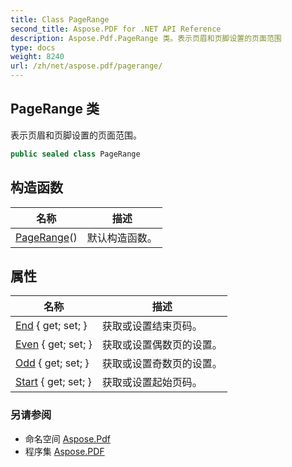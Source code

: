 ```yaml
---
title: Class PageRange
second_title: Aspose.PDF for .NET API Reference
description: Aspose.Pdf.PageRange 类。表示页眉和页脚设置的页面范围
type: docs
weight: 8240
url: /zh/net/aspose.pdf/pagerange/
---
```

## PageRange 类

表示页眉和页脚设置的页面范围。

```csharp
public sealed class PageRange
```

## 构造函数

| 名称 | 描述 |
| --- | --- |
| [PageRange](pagerange/)() | 默认构造函数。 |

## 属性

| 名称 | 描述 |
| --- | --- |
| [End](../../aspose.pdf/pagerange/end/) { get; set; } | 获取或设置结束页码。 |
| [Even](../../aspose.pdf/pagerange/even/) { get; set; } | 获取或设置偶数页的设置。 |
| [Odd](../../aspose.pdf/pagerange/odd/) { get; set; } | 获取或设置奇数页的设置。 |
| [Start](../../aspose.pdf/pagerange/start/) { get; set; } | 获取或设置起始页码。 |

### 另请参阅

* 命名空间 [Aspose.Pdf](../../aspose.pdf/)
* 程序集 [Aspose.PDF](../../)